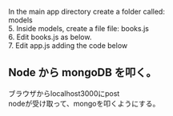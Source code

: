 In the main app directory create a folder called:  
models  
5. Inside models, create a file file: books.js  
6. Edit books.js as below.  
7. Edit app.js adding the code below

## Node から mongoDB を叩く。

ブラウザからlocalhost3000にpost  
nodeが受け取って、mongoを叩くようにする。

